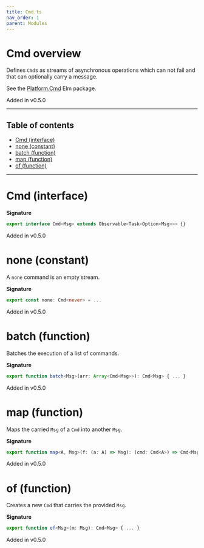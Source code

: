 ```yaml
---
title: Cmd.ts
nav_order: 1
parent: Modules
---
```


# Cmd overview

Defines `Cmd`s as streams of asynchronous operations which can not fail and that can optionally carry a message.

See the [Platform.Cmd](https://package.elm-lang.org/packages/elm/core/latest/Platform-Cmd) Elm package.

Added in v0.5.0

---

<h2 class="text-delta">Table of contents</h2>

- [Cmd (interface)](#cmd-interface)
- [none (constant)](#none-constant)
- [batch (function)](#batch-function)
- [map (function)](#map-function)
- [of (function)](#of-function)

---

# Cmd (interface)

**Signature**

```ts
export interface Cmd<Msg> extends Observable<Task<Option<Msg>>> {}
```

Added in v0.5.0

# none (constant)

A `none` command is an empty stream.

**Signature**

```ts
export const none: Cmd<never> = ...
```

Added in v0.5.0

# batch (function)

Batches the execution of a list of commands.

**Signature**

```ts
export function batch<Msg>(arr: Array<Cmd<Msg>>): Cmd<Msg> { ... }
```

Added in v0.5.0

# map (function)

Maps the carried `Msg` of a `Cmd` into another `Msg`.

**Signature**

```ts
export function map<A, Msg>(f: (a: A) => Msg): (cmd: Cmd<A>) => Cmd<Msg> { ... }
```

Added in v0.5.0

# of (function)

Creates a new `Cmd` that carries the provided `Msg`.

**Signature**

```ts
export function of<Msg>(m: Msg): Cmd<Msg> { ... }
```

Added in v0.5.0
